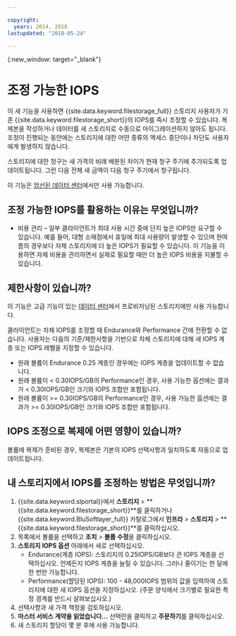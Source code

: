 ```yaml
---

copyright:
  years: 2014, 2018
lastupdated: "2018-05-24"

---
```

{:new_window: target="_blank"}

# 조정 가능한 IOPS

이 새 기능을 사용하면 {{site.data.keyword.filestorage_full}} 스토리지 사용자가 기존 {{site.data.keyword.filestorage_short}}의 IOPS를 즉시 조정할 수 있습니다. 복제본을 작성하거나 데이터를 새 스토리지로 수동으로 마이그레이션하지 않아도 됩니다. 조정이 진행되는 동안에는 스토리지에 대한 어떤 종류의 액세스 중단이나 차단도 사용자에게 발생하지 않습니다. 

스토리지에 대한 청구는 새 가격의 비례 배분된 차이가 현재 청구 주기에 추가되도록 업데이트됩니다. 그런 다음 전체 새 금액이 다음 청구 주기에서 청구됩니다.

이 기능은 [엄선된 데이터 센터](new-ibm-block-and-file-storage-location-and-features.html)에서만 사용 가능합니다. 

## 조정 가능한 IOPS를 활용하는 이유는 무엇입니까?

- 비용 관리 – 일부 클라이언트가 최대 사용 시간 중에 단지 높은 IOPS만 요구할 수 있습니다. 예를 들어, 대형 소매점에서 휴일에 최대 사용량이 발생할 수 있으며 한여름의 경우보다 자체 스토리지에 더 높은 IOPS가 필요할 수 있습니다. 이 기능을 이용하면 자체 비용을 관리하면서 실제로 필요할 때만 더 높은 IOPS 비용을 지불할 수 있습니다.

## 제한사항이 있습니까?

이 기능은 고급 기능이 있는 [데이터 센터](new-ibm-block-and-file-storage-location-and-features.html)에서 프로비저닝된 스토리지에만 사용 가능합니다.

클라이언트는 자체 IOPS를 조정할 때 Endurance와 Performance 간에 전환할 수 없습니다. 사용자는 다음의 기준/제한사항을 기반으로 자체 스토리지에 대해 새 IOPS 계층 또는 IOPS 레벨을 지정할 수 있습니다. 

- 원래 볼륨이 Endurance 0.25 계층인 경우에는 IOPS 계층을 업데이트할 수 없습니다.
- 원래 볼륨이 < 0.30IOPS/GB의 Performance인 경우, 사용 가능한 옵션에는 결과가 < 0.30IOPS/GB인 크기와 IOPS 조합만 포함됩니다. 
- 원래 볼륨이 >= 0.30IOPS/GB의 Performance인 경우, 사용 가능한 옵션에는 결과가 >= 0.30IOPS/GB인 크기와 IOPS 조합만 포함됩니다. 

## IOPS 조정으로 복제에 어떤 영향이 있습니까?

볼륨에 복제가 준비된 경우, 복제본은 기본의 IOPS 선택사항과 일치하도록 자동으로 업데이트됩니다. 

## 내 스토리지에서 IOPS를 조정하는 방법은 무엇입니까?

1. {{site.data.keyword.slportal}}에서 **스토리지** > **{{site.data.keyword.filestorage_short}}**를 클릭하거나 {{site.data.keyword.BluSoftlayer_full}} 카탈로그에서 **인프라** > **스토리지** > **{{site.data.keyword.filestorage_short}}**를 클릭하십시오.
2. 목록에서 볼륨을 선택하고 **조치** > **볼륨 수정**을 클릭하십시오.
3. **스토리지 IOPS 옵션** 아래에서 새로 선택하십시오.
    - Endurance(계층 IOPS): 스토리지의 0.25IOPS/GB보다 큰 IOPS 계층을 선택하십시오. 언제든지 IOPS 계층을 늘릴 수 있습니다. 그러나 줄이기는 한 달에 한 번만 가능합니다.
    - Performance(할당된 IOPS): 100 - 48,000IOPS 범위의 값을 입력하여 스토리지에 대한 새 IOPS 옵션을 지정하십시오. (주문 양식에서 크기별로 필요한 특정 경계를 반드시 살펴보십시오.)
4. 선택사항과 새 가격 책정을 검토하십시오.
5. **마스터 서비스 계약을 읽었습니다...** 선택란을 클릭하고 **주문하기**를 클릭하십시오.
6. 새 스토리지 할당이 몇 분 후에 사용 가능합니다.
